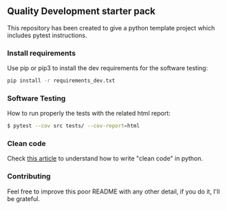## Quality Development starter pack

This repository has been created to give a python template project which includes pytest instructions.

### Install requirements

Use pip or pip3 to install the dev requirements for the software testing:

```bash
pip install -r requirements_dev.txt
```

### Software Testing

How to run properly the tests with the related html report:

```bash
$ pytest --cov src tests/ --cov-report=html
```

### Clean code
Check [this article](https://testdriven.io/blog/clean-code-python/) to understand how to write "clean code" in python.

### Contributing

Feel free to improve this poor README with any other detail, if you do it, I'll be grateful.

